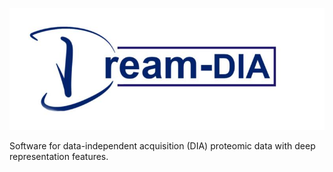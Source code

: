 ![logo](./figures/Dream-DIA.jpg)

Software for data-independent acquisition (DIA) proteomic data with deep representation features.

